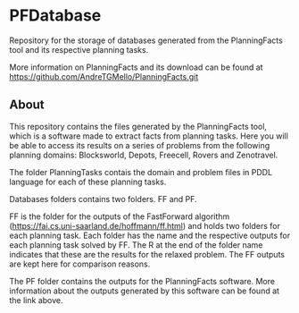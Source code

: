 # PFDatabase
Repository for the storage of databases generated from the PlanningFacts tool and its respective planning tasks.

More information on PlanningFacts and its download can be found at <https://github.com/AndreTGMello/PlanningFacts.git>

## About
This repository contains the files generated by the PlanningFacts tool, which is a software made to extract facts from planning tasks. Here you will be able to access its results on a series of problems from the following planning domains: Blocksworld, Depots, Freecell, Rovers and Zenotravel.

The folder PlanningTasks contais the domain and problem files in PDDL language for each of these planning tasks.

Databases folders contains two folders. FF and PF.

FF is the folder for the outputs of the FastForward algorithm (https://fai.cs.uni-saarland.de/hoffmann/ff.html) and holds two folders for each planning task. Each folder has the name and the respective outputs for each planning task solved by FF. The R at the end of the folder name indicates that these are the results for the relaxed problem. The FF outputs are kept here for comparison reasons.

The PF folder contains the outputs for the PlanningFacts software. More information about the outputs generated by this software can be found at the link above.
